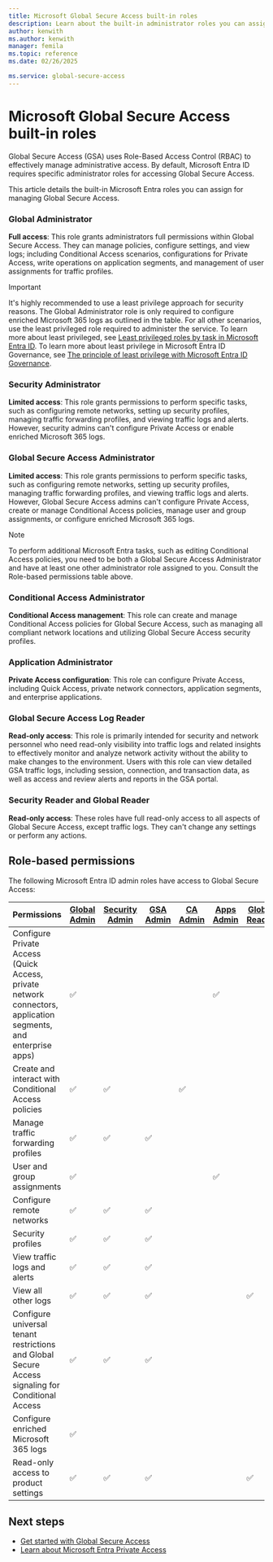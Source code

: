 ```yaml
---
title: Microsoft Global Secure Access built-in roles 
description: Learn about the built-in administrator roles you can assign to manage Global Secure Access permissions.
author: kenwith
ms.author: kenwith
manager: femila
ms.topic: reference
ms.date: 02/26/2025

ms.service: global-secure-access
---
```


# Microsoft Global Secure Access built-in roles

Global Secure Access (GSA) uses Role-Based Access Control (RBAC) to effectively manage administrative access. By default, Microsoft Entra ID requires specific administrator roles for accessing Global Secure Access.

This article details the built-in Microsoft Entra roles you can assign for managing Global Secure Access.

### Global Administrator 

**Full access**: This role grants administrators full permissions within Global Secure Access. They can manage policies, configure settings, and view logs; including Conditional Access scenarios, configurations for Private Access, write operations on application segments, and management of user assignments for traffic profiles.

> [!IMPORTANT]
> It's highly recommended to use a least privilege approach for security reasons. The Global Administrator role is only required to configure enriched Microsoft 365 logs as outlined in the table. For all other scenarios, use the least privileged role required to administer the service. To learn more about least privileged, see [Least privileged roles by task in Microsoft Entra ID](../identity/role-based-access-control/delegate-by-task.md). To learn more about least privilege in Microsoft Entra ID Governance, see [The principle of least privilege with Microsoft Entra ID Governance](../id-governance/scenarios/least-privileged.md).

### Security Administrator 

**Limited access**: This role grants permissions to perform specific tasks, such as configuring remote networks, setting up security profiles, managing traffic forwarding profiles, and viewing traffic logs and alerts. However, security admins can't configure Private Access or enable enriched Microsoft 365 logs.

### Global Secure Access Administrator

**Limited access**: This role grants permissions to perform specific tasks, such as configuring remote networks, setting up security profiles, managing traffic forwarding profiles, and viewing traffic logs and alerts. However, Global Secure Access admins can't configure Private Access, create or manage Conditional Access policies, manage user and group assignments, or configure enriched Microsoft 365 logs.

> [!NOTE]
> To perform additional Microsoft Entra tasks, such as editing Conditional Access policies, you need to be both a Global Secure Access Administrator and have at least one other administrator role assigned to you. Consult the Role-based permissions table above.

### Conditional Access Administrator 

**Conditional Access management**: This role can create and manage Conditional Access policies for Global Secure Access, such as managing all compliant network locations and utilizing Global Secure Access security profiles.

### Application Administrator 

**Private Access configuration**: This role can configure Private Access, including Quick Access, private network connectors, application segments, and enterprise applications.

### Global Secure Access Log Reader

**Read-only access**: This role is primarily intended for security and network personnel who need read-only visibility into traffic logs and related insights to effectively monitor and analyze network activity without the ability to make changes to the environment. Users with this role can view detailed GSA traffic logs, including session, connection, and transaction data, as well as access and review alerts and reports in the GSA portal.

### Security Reader and Global Reader

**Read-only access**: These roles have full read-only access to all aspects of Global Secure Access, except traffic logs. They can't change any settings or perform any actions.

## Role-based permissions

The following Microsoft Entra ID admin roles have access to Global Secure Access:

| Permissions | [Global Admin](#global-administrator) | [Security Admin](#security-administrator) | [GSA Admin](#global-secure-access-administrator) | [CA Admin](#conditional-access-administrator) | [Apps Admin](#application-administrator) | [Global Reader](#security-reader-and-global-reader) | [Security Reader](#security-reader-and-global-reader) |
| --- | --- | --- | --- | --- | --- | --- | --- |
| Configure Private Access (Quick Access, private network connectors, application segments, and enterprise apps) | ✅ |  |  |  | ✅ |  |  |
| Create and interact with Conditional Access policies | ✅ | ✅ |  | ✅ |  |  |  |
| Manage traffic forwarding profiles | ✅ | ✅ | ✅ |  |  |  |  |
| User and group assignments | ✅ |  |  |  | ✅ |  |  |
| Configure remote networks | ✅ | ✅ | ✅ |  |  |  |  |
| Security profiles | ✅ | ✅ | ✅ |  |  |  |  |
| View traffic logs and alerts | ✅ | ✅ | ✅ |  |  |  |  |
| View all other logs | ✅ | ✅ | ✅ |  |  | ✅ | ✅ |
| Configure universal tenant restrictions and Global Secure Access signaling for Conditional Access | ✅ | ✅ | ✅ |  |  |  |  |
| Configure enriched Microsoft 365 logs | ✅ |  |  |  |  |  |  |
| Read-only access to product settings | ✅ | ✅ | ✅ |  |  | ✅ | ✅ |

## Next steps
- [Get started with Global Secure Access](how-to-get-started-with-global-secure-access.md)
- [Learn about Microsoft Entra Private Access](concept-private-access.md)
